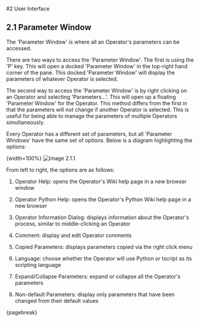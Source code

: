 #2 User Interface

## 2.1 Parameter Window

The 'Parameter Window' is where all an Operator's parameters can be accessed.

There are two ways to access the 'Parameter Window'. The first is using the 'P' key. This will open a docked 'Parameter Window' in the top-right hand corner of the pane. This docked 'Parameter Window' will display the parameters of whatever Operator is selected.

The second way to access the 'Parameter Window' is by right clicking on an Operator and selecting 'Parameters...'. This will open up a floating 'Parameter Window' for the Operator. This method differs from the first in that the parameters will not change if another Operator is selected. This is useful for being able to manage the parameters of multiple Operators simultaneously.

Every Operator has a different set of parameters, but all 'Parameter Windows' have the same set of options. Below is a diagram highlighting the options:

{width=100%}
![image 2.1.1](images/2.1/parameter-window.png)

From left to right, the options are as follows:


1. Operator Help: opens the Operator's Wiki help page in a new browser window

2. Operator Python Help: opens the Operator's Python Wiki help page in a new browser

3. Operator Information Dialog: displays information about the Operator's process, similar to middle-clicking an Operator

4. Comment: display and edit Operator comments

5. Copied Parameters: displays parameters copied via the right click menu

6. Language: choose whether the Operator will use Python or tscript as its scripting language

7. Expand/Collapse Parameters: expand or collapse all the Operator's parameters

8. Non-default Parameters: display only parameters that have been changed from their default values

{pagebreak}